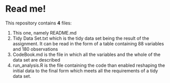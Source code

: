 
# Read me!


This repository contains **4** files:

1. This one, namely README.md
2. Tidy Data Set.txt which is the tidy data set being the result of the assignment. It can be read in the form of a table
   containing 88 variables and 180 observations
3. CodeBook.md is the file in which all the variables and the whole of the data set are described
4. run_analysis.R is the file containing the code than enabled reshaping the initial data to the final form
   which meets all the requirements of a tidy data set.  
